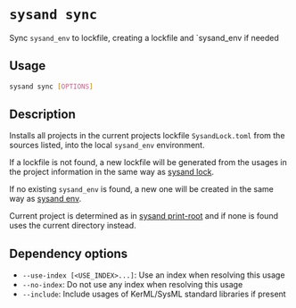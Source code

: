 # `sysand sync`

Sync `sysand_env` to lockfile, creating a lockfile and `sysand_env if needed

## Usage

```sh
sysand sync [OPTIONS]
```

## Description

Installs all projects in the current projects lockfile `SysandLock.toml` from
the sources listed, into the local `sysand_env` environment.

If a lockfile is not found, a new lockfile will be generated from the usages in
the project information in the same way as [sysand lock](lock.md).

If no existing `sysand_env` is found, a new one will be created in the same way
as [sysand env](env.md).

Current project is determined as in [sysand print-root](root.md) and
if none is found uses the current directory instead.

## Dependency options

- `--use-index [<USE_INDEX>...]`: Use an index when resolving this usage
- `--no-index`: Do not use any index when resolving this usage
- `--include`: Include usages of KerML/SysML standard libraries if present
